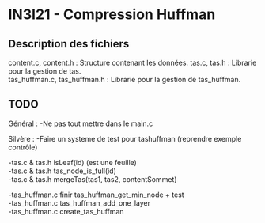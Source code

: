 # IN3I21 - Compression Huffman

## Description des fichiers
content.c, content.h : Structure contenant les données.
tas.c, tas.h : Librarie pour la gestion de tas.  
tas_huffman.c, tas_huffman.h : Librarie pour la gestion de tas_huffman.  

## TODO
Général :
-Ne pas tout mettre dans le main.c  

Silvère :
-Faire un systeme de test pour tashuffman (reprendre exemple contrôle)  

-tas.c & tas.h isLeaf(id) (est une feuille)  
-tas.c & tas.h tas_node_is_full(id)  
-tas.c & tas.h mergeTas(tas1, tas2, contentSommet)  

-tas_huffman.c finir tas_huffman_get_min_node + test  
-tas_huffman.c tas_huffman_add_one_layer  
-tas_huffman.c create_tas_huffman  
